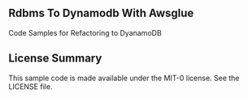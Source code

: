 ## Rdbms To Dynamodb With Awsglue

Code Samples for Refactoring to DyanamoDB

## License Summary

This sample code is made available under the MIT-0 license. See the LICENSE file.
